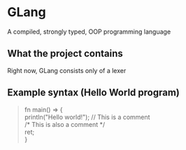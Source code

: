 # GLang  
A compiled, strongly typed, OOP programming language  
  
## What the project contains  
Right now, GLang consists only of a lexer
  
## Example syntax (Hello World program)  


>fn main() => {  
>    println("Hello world!"); // This is a comment  
>    /* This is also a comment */  
>    ret;  
>}  
